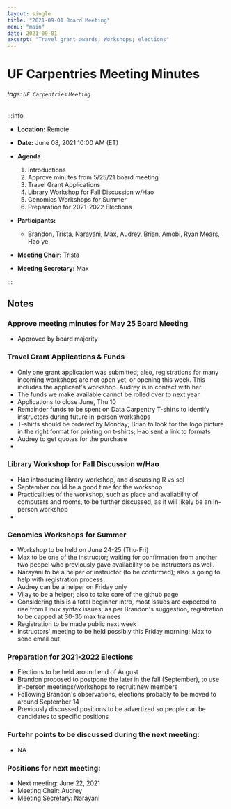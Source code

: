 ```yaml
---
layout: single
title: "2021-09-01 Board Meeting"
menu: "main"
date: 2021-09-01
excerpt: "Travel grant awards; Workshops; elections"
---
```


UF Carpentries Meeting Minutes
===

###### tags: `UF Carpentries` `Meeting`

:::info
- **Location:** Remote
- **Date:** June 08, 2021 10:00 AM (ET)
- **Agenda**
    
    1. Introductions
    2. Approve minutes from 5/25/21 board meeting
    3. Travel Grant Applications
    4. Library Workshop for Fall Discussion w/Hao
    5. Genomics Workshops for Summer
    6. Preparation for 2021-2022 Elections
    

- **Participants:**
    - Brandon, Trista, Narayani, Max, Audrey, Brian, Amobi, Ryan Mears, Hao ye
- **Meeting Chair:** Trista
- **Meeting Secretary:** Max

:::
## Notes 
<!-- Other important details discussed during the meeting can be entered here. -->
### Approve meeting minutes for May 25 Board Meeting
- Approved by board majority

### Travel Grant Applications & Funds
- Only one grant application was submitted; also, registrations for many incoming workshops are not open yet, or opening this week. This includes the applicant's workshop. Audrey is in contact with her.
- The funds we make available cannot be rolled over to next year.
- Applications to close June, Thu 10
- Remainder funds to be spent on Data Carpentry T-shirts to identify instructors during future in-person workshops
- T-shirts should be ordered by Monday; Brian to look for the logo picture in the right format for printing on t-shirts; Hao sent a link to formats
- Audrey to get quotes for the purchase
- 
### Library Workshop for Fall Discussion w/Hao

- Hao introducing library workshop, and discussing R vs sql
- September could be a good time for the workshop
- Practicalities of the workshop, such as place and availability of computers and rooms, to be further discussed, as it will likely be an in-person workshop
-  

### Genomics Workshops for Summer
- Workshop to be held on June 24-25 (Thu-Fri)
- Max to be one of the instructor; waiting for confirmation from another two peopel who previously gave availability to be instructors as well.
- Narayani to be a helper or instructor (to be confirmed); also is going to help with registration process
- Audrey can be a helper on Friday only
- Vijay to be a helper; also to take care of the github page
- Considering this is a total beginner intro, most issues are expected to rise from Linux syntax issues; as per Brandon's suggestion, registration to be capped at 30-35 max trainees
- Registration to be made public next week
- Instructors' meeting to be held possibly this Friday morning; Max to send email out


### Preparation for 2021-2022 Elections
- Elections to be held around end of August
- Brandon proposed to postpone the later in the fall (September), to use in-person meetings/workshops to recruit new members
- Following Brandon's observations, elections probably to be moved to around September 14
- Previously discussed positions to be advertized so people can be candidates to specific positions

### Furtehr points to be discussed during the next meeting:
- NA

### Positions for next meeting:
- Next meeting: June 22, 2021
- Meeting Chair: Audrey
- Meeting Secretary: Narayani 


